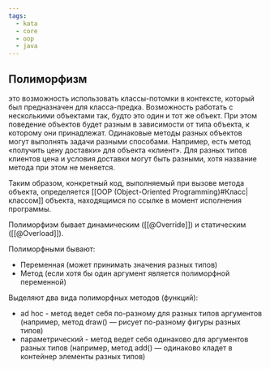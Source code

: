 ```yaml
---
tags:
  - kata
  - core
  - oop
  - java
---
```


## Полиморфизм
это возможность использовать классы-потомки в контексте, который был предназначен для класса-предка. Возможность работать с несколькими объектами так, будто это один и тот же объект. При этом поведение объектов будет разным в зависимости от типа объекта, к которому они принадлежат. Одинаковые методы разных объектов могут выполнять задачи разными способами. Например, есть метод «получить цену доставки» для объекта «клиент». Для разных типов клиентов цена и условия доставки могут быть разными, хотя название метода при этом не меняется.

Таким образом, конкретный код, выполняемый при вызове метода объекта, определяется [[OOP (Object-Oriented Programming)#Класс|классом]] объекта, находящимся по ссылке в момент исполнения программы.

Полиморфизм бывает динамическим ([[@Override]]) и статическим ([[@Overload]]).

Полиморфными бывают:
- Переменная (может принимать значения разных типов)
- Метод (если хотя бы один аргумент является полиморфной переменной)

Выделяют два вида полиморфных методов (функций):
- ad hoc - метод ведет себя по-разному для разных типов аргументов (например, метод draw() — рисует по-разному фигуры разных типов)
- параметрический - метод ведет себя одинаково для аргументов разных типов (например, метод add() — одинаково кладет в контейнер элементы разных типов)